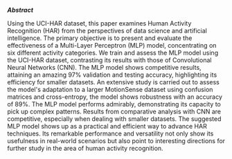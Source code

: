 _**Abstract**_ <br>
<p align = 'justified'> 
Using the UCI-HAR dataset, this paper examines Human Activity Recognition (HAR) from the perspectives of data science and artificial intelligence. The primary objective is to present and evaluate the effectiveness of a Multi-Layer Perceptron (MLP) model, concentrating on six different activity categories. We train and assess the MLP model using the UCI-HAR dataset, contrasting its results with those of Convolutional Neural Networks (CNN). The MLP model shows competitive results, attaining an amazing 97% validation and testing accuracy, highlighting its efficiency for smaller datasets. An extensive study is carried out to assess the model's adaptation to a larger MotionSense dataset using confusion matrices and cross-entropy, the model shows robustness with an accuracy of 89%. The MLP model performs admirably, demonstrating its capacity to pick up complex patterns. Results from comparative analysis with CNN are competitive, especially when dealing with smaller datasets. The suggested MLP model shows up as a practical and efficient way to advance HAR techniques. Its remarkable performance and versatility not only show its usefulness in real-world scenarios but also point to interesting directions for further study in the area of human activity recognition.
</p>

<br>
